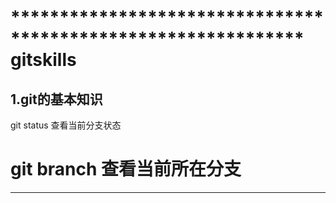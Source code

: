 ************************************************************** gitskills
============================
1.git的基本知识
----------------------------
git status 查看当前分支状态<br>
# git branch 查看当前所在分支<br>
**************************************************************